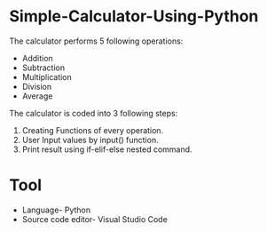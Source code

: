 # Simple-Calculator-Using-Python

The calculator performs 5 following operations:
* Addition
* Subtraction
* Multiplication
* Division
* Average

The calculator is coded into 3 following steps:<br/>

1. Creating Functions of every operation.<br/>
2. User Input values by input() function.<br/>
3. Print result using if-elif-else nested command.<br/>

# Tool 
* Language- Python
* Source code editor- Visual Studio Code
